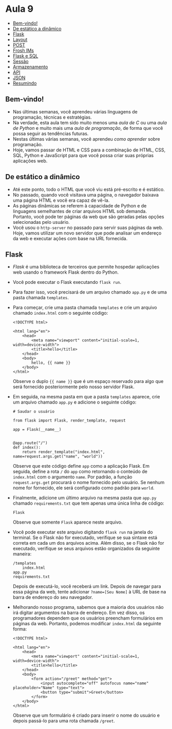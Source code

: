 Aula 9
=========

*   [Bem-vindo!](#bem-vindo)
*   [De estático a dinâmico](#de-estático-a-dinâmico)
*   [Flask](#flask)
*   [Layout](#layout)
*   [POST](#post)
*   [Frosh IMs](#frosh-ims)
*   [Flask e SQL](#flask-e-sql)
*   [Sessão](#sessão)
*   [Armazenamento](#armazenamento)
*   [API](#api)
*   [JSON](#json)
*   [Resumindo](#resumindo)

Bem-vindo!
--------

*   Nas últimas semanas, você aprendeu várias linguagens de programação, técnicas e estratégias.
*   Na verdade, esta aula tem sido muito menos uma _aula de C_ ou uma _aula de Python_ e muito mais uma _aula de programação_, de forma que você possa seguir as tendências futuras.
*   Nestas últimas várias semanas, você aprendeu _como aprender_ sobre programação.
*   Hoje, vamos passar de HTML e CSS para a combinação de HTML, CSS, SQL, Python e JavaScript para que você possa criar suas próprias aplicações web.

De estático a dinâmico
-----------------

*   Até este ponto, todo o HTML que você viu está pré-escrito e é estático.
*   No passado, quando você visitava uma página, o navegador baixava uma página HTML e você era capaz de vê-la.
*   As páginas dinâmicas se referem à capacidade de Python e de linguagens semelhantes de criar arquivos HTML sob demanda. Portanto, você pode ter páginas da web que são geradas pelas opções selecionadas pelo usuário.
*   Você usou o `http-server` no passado para servir suas páginas da web. Hoje, vamos utilizar um novo servidor que pode analisar um endereço da web e executar ações com base na URL fornecida.

Flask
-----

*   _Flask_ é uma biblioteca de terceiros que permite hospedar aplicações web usando o framework Flask dentro do Python.
*   Você pode executar o Flask executando `flask run`.
*   Para fazer isso, você precisará de um arquivo chamado `app.py` e de uma pasta chamada `templates`.
*   Para começar, crie uma pasta chamada `templates` e crie um arquivo chamado `index.html` com o seguinte código:
    
        <!DOCTYPE html>
        
        <html lang="en">
            <head>
                <meta name="viewport" content="initial-scale=1, width=device-width">
                <title>hello</title>
            </head>
            <body>
                hello, {{ name }}
            </body>
        </html>
        
    
    Observe o duplo `{{ name }}` que é um espaço reservado para algo que será fornecido posteriormente pelo nosso servidor Flask.
    
*   Em seguida, na mesma pasta em que a pasta `templates` aparece, crie um arquivo chamado `app.py` e adicione o seguinte código:
    
        # Saudar o usuário
        
        from flask import Flask, render_template, request
        
        app = Flask(__name__)
        
        
        @app.route("/")
        def index():
            return render_template("index.html", name=request.args.get("name", "world"))
        
    
    Observe que este código define `app` como a aplicação Flask. Em seguida, define a rota `/` do `app` como retornando o conteúdo de `index.html` com o argumento `name`. Por padrão, a função `request.args.get` procurará o nome fornecido pelo usuário. Se nenhum nome for fornecido, ele será configurado como padrão para `world`.
    
*   Finalmente, adicione um último arquivo na mesma pasta que `app.py` chamado `requirements.txt` que tem apenas uma única linha de código:
    
        Flask
        
    
    Observe que somente `Flask` aparece neste arquivo.
    
*   Você pode executar este arquivo digitando `flask run` na janela do terminal. Se o Flask não for executado, verifique se sua sintaxe está correta em cada um dos arquivos acima. Além disso, se o Flask não for executado, verifique se seus arquivos estão organizados da seguinte maneira:
    
        /templates
            index.html
        app.py
        requirements.txt
        
    
    Depois de executá-lo, você receberá um link. Depois de navegar para essa página da web, tente adicionar `?name=[Seu Nome]` à URL de base na barra de endereço do seu navegador.

*   Melhorando nosso programa, sabemos que a maioria dos usuários não irá digitar argumentos na barra de endereço. Em vez disso, os programadores dependem que os usuários preencham formulários em páginas da web. Portanto, podemos modificar `index.html` da seguinte forma:
    
        <!DOCTYPE html>
        
        <html lang="en">
            <head>
                <meta name="viewport" content="initial-scale=1, width=device-width">
                <title>hello</title>
            </head>
            <body>
                <form action="/greet" method="get">
                    <input autocomplete="off" autofocus name="name" placeholder="Name" type="text">
                    <button type="submit">Greet</button>
                </form>
            </body>
        </html>
        
    
    Observe que um formulário é criado para inserir o nome do usuário e depois passá-lo para uma rota chamada `/greet`.